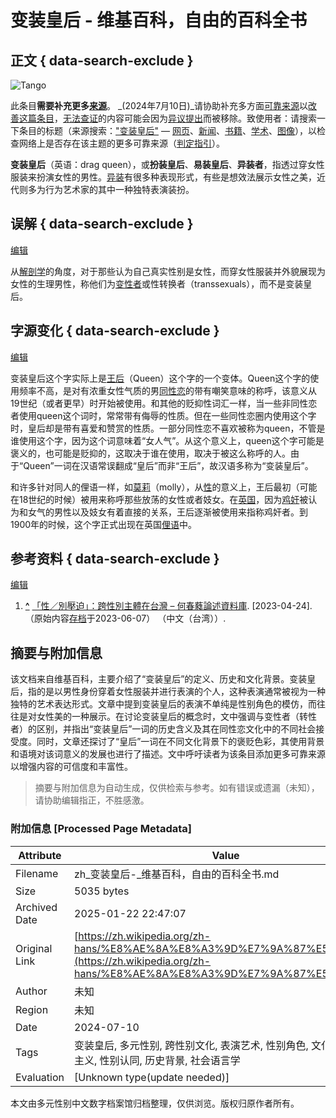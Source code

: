 # 变装皇后 - 维基百科，自由的百科全书

## 正文 { data-search-exclude }


![Tango](https://upload.wikimedia.org/wikipedia/commons/thumb/4/4e/Tango-nosources.svg/45px-Tango-nosources.svg.png)

此条目**需要补充更多[来源](https://zh.wikipedia.org/wiki/Wikipedia:%E5%88%97%E6%98%8E%E6%9D%A5%E6%BA%90)**。 _(2024年7月10日)_请协助补充多方面[可靠来源](https://zh.wikipedia.org/wiki/Wikipedia:%E5%8F%AF%E9%9D%A0%E6%9D%A5%E6%BA%90)以[改善这篇条目](https://zh.wikipedia.org/w/index.php?title=%E8%AE%8A%E8%A3%9D%E7%9A%87%E5%90%8E&action=edit)，[无法查证](https://zh.wikipedia.org/wiki/Wikipedia:%E5%8F%AF%E4%BE%9B%E6%9F%A5%E8%AF%81)的内容可能会因为[异议提出](https://zh.wikipedia.org/wiki/Template:Fact)而被移除。致使用者：请搜索一下条目的标题（来源搜索：["变装皇后"](https://www.google.com/search?&as_eq=wikipedia&q=%22%E8%AE%8A%E8%A3%9D%E7%9A%87%E5%90%8E%22) — [网页](https://www.google.com/search?q=%22%E8%AE%8A%E8%A3%9D%E7%9A%87%E5%90%8E%22)、[新闻](https://www.google.com/search?tbm=nws&q=&as_src=-newswire+-wire+-presswire+-PR+-press+-release+-wikipedia&q=%22%E8%AE%8A%E8%A3%9D%E7%9A%87%E5%90%8E%22)、[书籍](https://books.google.com/books?&as_brr=0&as_pub=-icon&q=%22%E8%AE%8A%E8%A3%9D%E7%9A%87%E5%90%8E%22)、[学术](https://scholar.google.com/scholar?&q=%22%E8%AE%8A%E8%A3%9D%E7%9A%87%E5%90%8E%22)、[图像](https://www.google.com/search?tbm=isch&safe=off&q=%22%E8%AE%8A%E8%A3%9D%E7%9A%87%E5%90%8E%22)），以检查网络上是否存在该主题的更多可靠来源（[判定指引](https://zh.wikipedia.org/wiki/Wikipedia:%E5%8F%AF%E9%9D%A0%E6%9D%A5%E6%BA%90)）。

**变装皇后**（英语：drag queen），或**扮装皇后**、**易装皇后**、**异装者**，指透过穿女性服装来扮演女性的男性。[异装](https://zh.wikipedia.org/wiki/%E7%95%B0%E6%80%A7%E8%A3%9D%E6%89%AE)有很多种表现形式，有些是想效法展示女性之美，近代则多为行为艺术家的其中一种独特表演装扮。

## 误解 { data-search-exclude }

[编辑](https://zh.wikipedia.org/w/index.php?title=%E8%AE%8A%E8%A3%9D%E7%9A%87%E5%90%8E&action=edit&section=1)

从[解剖学](https://zh.wikipedia.org/wiki/%E8%A7%A3%E5%89%96%E5%AD%A6)的角度，对于那些认为自己真实性别是女性，而穿女性服装并外貌展现为女性的生理男性，称他们为[变性者](https://zh.wikipedia.org/wiki/%E8%AE%8A%E6%80%A7%E8%80%85)或性转换者（transsexuals），而不是变装皇后。

## 字源变化 { data-search-exclude }

[编辑](https://zh.wikipedia.org/w/index.php?title=%E8%AE%8A%E8%A3%9D%E7%9A%87%E5%90%8E&action=edit&section=2)

变装皇后这个字实际上是[王后](https://zh.wikipedia.org/wiki/%E7%8E%8B%E5%90%8E)（Queen）这个字的一个变体。Queen这个字的使用频率不高，是对有浓重女性气质的男[同性恋](https://zh.wikipedia.org/wiki/%E5%90%8C%E6%80%A7%E6%81%8B)的带有嘲笑意味的称呼，该意义从19世纪（或者更早）时开始被使用。和其他的贬抑性词汇一样，当一些非同性恋者使用queen这个词时，常常带有侮辱的性质。但在一些同性恋圈内使用这个字时，皇后却是带有喜爱和赞赏的性质。一部分同性恋不喜欢被称为queen，不管是谁使用这个字，因为这个词意味着“女人气”。从这个意义上，queen这个字可能是褒义的，也可能是贬抑的，这取决于谁在使用，取决于被这么称呼的人。由于“Queen”一词在汉语常误翻成“皇后”而非“王后”，故汉语多称为“变装皇后”。

和许多针对同人的俚语一样，如[莫莉](https://zh.wikipedia.org/wiki/%E8%8E%AB%E8%8E%89)（molly），从[性](https://zh.wikipedia.org/wiki/%E6%80%A7%E5%88%A5_%28%E6%96%87%E5%8C%96%29)的意义上，王后最初（可能在18世纪的时候）被用来称呼那些放荡的女性或者妓女。在[英国](https://zh.wikipedia.org/wiki/%E8%8B%B1%E5%9B%BD)，因为[鸡奸](https://zh.wikipedia.org/wiki/%E9%B8%A1%E5%A5%B8)被认为和女气的男性以及妓女有着直接的关系，王后逐渐被使用来指称鸡奸者。到1900年的时候，这个字正式出现在英国[俚语](https://zh.wikipedia.org/wiki/%E4%BF%9D%E8%B1%A1)中。

## 参考资料 { data-search-exclude }

[编辑](https://zh.wikipedia.org/w/index.php?title=%E8%AE%8A%E8%A3%9D%E7%9A%87%E5%90%8E&action=edit&section=3)

1. **[^](#cite_ref-1 "跳转")** [「性／別壓迫」：跨性別主體在台灣 – 何春蕤論述資料庫](https://sex.ncu.edu.tw/jo_article/2002/11/%e3%80%8c%e6%80%a7%ef%bc%8f%e5%88%a5%e5%a3%93%e8%bf%ab%e3%80%8d%ef%bc%9a%e8%b7%a8%E6%80%a7%E5%88%a5%E4%b8%bb%E9%ab%94%e5%9c%a8%e5%8f%b0%e7%81%a3/). \[2023-04-24\]. （原始内容[存档](https://web.archive.org/web/20230607213219/https://sex.ncu.edu.tw/jo_article/2002/11/%E3%80%8C%E6%80%A7%EF%BC%8F%E5%88%A5%E5%A3%93%E8%BF%AB%E3%80%8D%EF%BC%9A%E8%B7%A8%E6%80%A7%E5%88%A5%E4%B8%BB%E9%AB%94%E5%9C%A8%E5%8F%B0%E7%81%A3/)于2023-06-07） （中文（台湾））.
<!-- tcd_original_link https://zh.wikipedia.org/zh-hans/%E8%AE%8A%E8%A3%9D%E7%9A%87%E5%90%8E -->


## 摘要与附加信息

<!-- tcd_abstract -->
该文档来自维基百科，主要介绍了“变装皇后”的定义、历史和文化背景。变装皇后，指的是以男性身份穿着女性服装并进行表演的个人，这种表演通常被视为一种独特的艺术表达形式。文章中提到变装皇后的表演不单纯是性别角色的模仿，而往往是对女性美的一种展示。在讨论变装皇后的概念时，文中强调与变性者（转性者）的区别，并指出“变装皇后”一词的历史含义及其在同性恋文化中的不同社会接受度。同时，文章还探讨了“皇后”一词在不同文化背景下的褒贬色彩，其使用背景和语境对该词意义的发展也进行了描述。文中呼吁读者为该条目添加更多可靠来源以增强内容的可信度和丰富性。
<!-- tcd_abstract_end -->

> 摘要与附加信息为自动生成，仅供检索与参考。如有错误或遗漏（未知），请协助编辑指正，不胜感激。

### 附加信息 [Processed Page Metadata]

| Attribute       | Value                                  |
|-----------------|----------------------------------------|
| Filename        | zh_变装皇后-_维基百科，自由的百科全书.md                             |
| Size            | 5035 bytes                           |
| Archived Date   | 2025-01-22 22:47:07                             |
| Original Link   | [https://zh.wikipedia.org/zh-hans/%E8%AE%8A%E8%A3%9D%E7%9A%87%E5%90%8E](https://zh.wikipedia.org/zh-hans/%E8%AE%8A%E8%A3%9D%E7%9A%87%E5%90%8E)                       |
| Author          | 未知                               |
| Region          | 未知                               |
| Date            | 2024-07-10                                 |
| Tags            | 变装皇后, 多元性别, 跨性别文化, 表演艺术, 性别角色, 文化研究, 女权主义, 性别认同, 历史背景, 社会语言学                                 |
| Evaluation            | [Unknown type(update needed)]                                 |
<!-- tcd_table_end -->

本文由多元性别中文数字档案馆归档整理，仅供浏览。版权归原作者所有。
